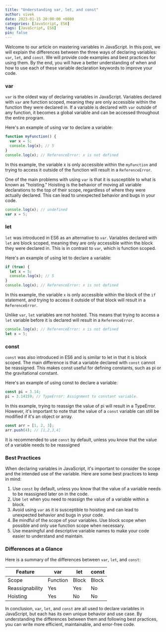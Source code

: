 ```yaml
---
title: "Understanding var, let, and const"
author: vivek
date: 2023-01-15 20:00:00 +0800
categories: [JavaScript, ES6]
tags: [JavaScript, ES6]
pin: false
---
```


Welcome to our article on mastering variables in JavaScript. In this post, we will explain the differences between the three ways of declaring variables: `var`, `let`, and `const`. We will provide code examples and best practices for using them. By the end, you will have a better understanding of when and how to use each of these variable declaration keywords to improve your code.

### var

`var` is the oldest way of declaring variables in JavaScript. Variables declared with `var` are function scoped, meaning they are only accessible within the function they were declared in. If a variable is declared with `var` outside of any function, it becomes a global variable and can be accessed throughout the entire program.

Here's an example of using var to declare a variable:

```javascript
function myFunction() {
  var x = 5;
  console.log(x); // 5
}
console.log(x); // ReferenceError: x is not defined
```

In this example, the variable x is only accessible within the `myFunction` and trying to access it outside of the function will result in a `ReferenceError`.

One of the main problems with using `var` is that it is susceptible to what is known as "hoisting." Hoisting is the behavior of moving all variable declarations to the top of their scope, regardless of where they were actually declared. This can lead to unexpected behavior and bugs in your code.

```javascript
console.log(x); // undefined
var x = 5;
```

### let

`let` was introduced in ES6 as an alternative to `var`. Variables declared with `let` are block scoped, meaning they are only accessible within the block they were declared in. This is in contrast to `var`, which is function scoped.

Here's an example of using let to declare a variable:

```javascript
if (true) {
  let x = 5;
  console.log(x); // 5
}
console.log(x); // ReferenceError: x is not defined
```

In this example, the variable `x` is only accessible within the block of the `if` statement, and trying to access it outside of that block will result in a `ReferenceError`.

Unlike `var`, `let` variables are not hoisted. This means that trying to access a `let` variable before it is declared will result in a `ReferenceError`.

```javascript
console.log(x); // ReferenceError: x is not defined
let x = 5;
```

### const

`const` was also introduced in ES6 and is similar to let in that it is block scoped. The main difference is that a variable declared with `const` cannot be reassigned. This makes const useful for defining constants, such as pi or the gravitational constant.

Here's an example of using const to declare a variable:

```javascript
const pi = 3.14;
pi = 3.14159; // TypeError: Assignment to constant variable.
```

In this example, trying to reassign the value of pi will result in a TypeError. However, it's important to note that the value of a `const` variable can still be modified if it's an object or array.

```javascript
const arr = [1, 2, 3];
arr.push(4); // [1,2,3,4]
```

It is recommended to use `const` by default, unless you know that the value of a variable needs to be reassigned

### Best Practices

When declaring variables in JavaScript, it's important to consider the scope and the intended use of the variable. Here are some best practices to keep in mind:

1. Use `const` by default, unless you know that the value of a variable needs to be reassigned later on in the code.
2. Use `let` when you need to reassign the value of a variable within a block.
3. Avoid using `var` as it is susceptible to hoisting and can lead to unexpected behavior and bugs in your code.
4. Be mindful of the scope of your variables. Use block scope when possible and only use function scope when necessary.
5. Use meaningful and descriptive variable names to make your code easier to understand and maintain.

### Differences at a Glance

Here is a summary of the differences between `var`, `let`, and `const`:

| Feature         | var      | let   | const |
| --------------- | -------- | ----- | ----- |
| Scope           | Function | Block | Block |
| Reassignability | Yes      | Yes   | No    |
| Hoisting        | Yes      | No    | No    |

In conclusion, `var`, `let`, and `const` are all used to declare variables in JavaScript, but each has its own unique behavior and use case. By understanding the differences between them and following best practices, you can write more efficient, maintainable, and error-free code.
